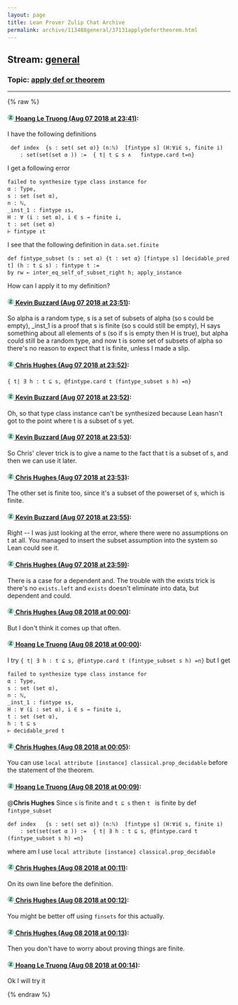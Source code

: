 ```yaml
---
layout: page
title: Lean Prover Zulip Chat Archive 
permalink: archive/113488general/37131applydefortheorem.html
---
```


## Stream: [general](index.html)
### Topic: [apply def or theorem](37131applydefortheorem.html)

---


{% raw %}
#### [![Click to go to Zulip](../../assets/img/zulip2.png) Hoang Le Truong (Aug 07 2018 at 23:41)](https://leanprover.zulipchat.com/#narrow/stream/113488-general/topic/apply%20def%20or%20theorem/near/131070910):
I have the following definitions 

```
 def index  {s : set( set α)} (n:ℕ)  [fintype s] (H:∀i∈ s, finite i)
    : set(set(set α )) :=  { t| t ⊆ s ∧   fintype.card t=n} 
```
I get a following error

```
failed to synthesize type class instance for
α : Type,
s : set (set α),
n : ℕ,
_inst_1 : fintype ↥s,
H : ∀ (i : set α), i ∈ s → finite i,
t : set (set α)
⊢ fintype ↥t
```

I see that the following definition in ```data.set.finite```

```
def fintype_subset (s : set α) {t : set α} [fintype s] [decidable_pred t] (h : t ⊆ s) : fintype t :=
by rw ← inter_eq_self_of_subset_right h; apply_instance
``` 
How can I apply it to my definition?

#### [![Click to go to Zulip](../../assets/img/zulip2.png) Kevin Buzzard (Aug 07 2018 at 23:51)](https://leanprover.zulipchat.com/#narrow/stream/113488-general/topic/apply%20def%20or%20theorem/near/131071337):
So alpha is a random type, s is a set of subsets of alpha (so s could be empty), _inst_1 is a proof that s is finite (so s could still be empty), H says something about all elements of s (so if s is empty then H is true), but alpha could still be a random type, and now t is some set of subsets of alpha so there's no reason to expect that t is finite, unless I made a slip.

#### [![Click to go to Zulip](../../assets/img/zulip2.png) Chris Hughes (Aug 07 2018 at 23:52)](https://leanprover.zulipchat.com/#narrow/stream/113488-general/topic/apply%20def%20or%20theorem/near/131071399):
`{ t| ∃ h : t ⊆ s, @fintype.card t (fintype_subset s h) =n}`

#### [![Click to go to Zulip](../../assets/img/zulip2.png) Kevin Buzzard (Aug 07 2018 at 23:52)](https://leanprover.zulipchat.com/#narrow/stream/113488-general/topic/apply%20def%20or%20theorem/near/131071404):
Oh, so that type class instance can't be synthesized because Lean hasn't got to the point where t is a subset of s yet.

#### [![Click to go to Zulip](../../assets/img/zulip2.png) Kevin Buzzard (Aug 07 2018 at 23:53)](https://leanprover.zulipchat.com/#narrow/stream/113488-general/topic/apply%20def%20or%20theorem/near/131071421):
So Chris' clever trick is to give a name to the fact that t is a subset of s, and then we can use it later.

#### [![Click to go to Zulip](../../assets/img/zulip2.png) Chris Hughes (Aug 07 2018 at 23:53)](https://leanprover.zulipchat.com/#narrow/stream/113488-general/topic/apply%20def%20or%20theorem/near/131071427):
The other set is finite too, since it's a subset of the powerset of s, which is finite.

#### [![Click to go to Zulip](../../assets/img/zulip2.png) Kevin Buzzard (Aug 07 2018 at 23:55)](https://leanprover.zulipchat.com/#narrow/stream/113488-general/topic/apply%20def%20or%20theorem/near/131071519):
Right -- I was just looking at the error, where there were no assumptions on t at all. You managed to insert the subset assumption into the system so Lean could see it.

#### [![Click to go to Zulip](../../assets/img/zulip2.png) Chris Hughes (Aug 07 2018 at 23:59)](https://leanprover.zulipchat.com/#narrow/stream/113488-general/topic/apply%20def%20or%20theorem/near/131071726):
There is a case for a dependent and. The trouble with the exists trick is there's no `exists.left` and `exists` doesn't eliminate into data, but dependent and could.

#### [![Click to go to Zulip](../../assets/img/zulip2.png) Chris Hughes (Aug 08 2018 at 00:00)](https://leanprover.zulipchat.com/#narrow/stream/113488-general/topic/apply%20def%20or%20theorem/near/131071738):
But I don't think it comes up that often.

#### [![Click to go to Zulip](../../assets/img/zulip2.png) Hoang Le Truong (Aug 08 2018 at 00:00)](https://leanprover.zulipchat.com/#narrow/stream/113488-general/topic/apply%20def%20or%20theorem/near/131071810):
I try  ```{ t| ∃ h : t ⊆ s, @fintype.card t (fintype_subset s h) =n}``` but I get 
```
failed to synthesize type class instance for
α : Type,
s : set (set α),
n : ℕ,
_inst_1 : fintype ↥s,
H : ∀ (i : set α), i ∈ s → finite i,
t : set (set α),
h : t ⊆ s
⊢ decidable_pred t
```

#### [![Click to go to Zulip](../../assets/img/zulip2.png) Chris Hughes (Aug 08 2018 at 00:05)](https://leanprover.zulipchat.com/#narrow/stream/113488-general/topic/apply%20def%20or%20theorem/near/131072001):
You can use `local attribute [instance] classical.prop_decidable` before the statement of the theorem.

#### [![Click to go to Zulip](../../assets/img/zulip2.png) Hoang Le Truong (Aug 08 2018 at 00:09)](https://leanprover.zulipchat.com/#narrow/stream/113488-general/topic/apply%20def%20or%20theorem/near/131072181):
@**Chris Hughes**  Since ```s``` is finite and ```t ⊆ s``` then ```t ``` is finite by def ``` fintype_subset```
```
def index   {s : set( set α)} (n:ℕ)  [fintype s] (H:∀i∈ s, finite i)
    : set(set(set α )) :=  { t| ∃ h : t ⊆ s, @fintype.card t (fintype_subset s h) =n}
```
where am I use ```local attribute [instance] classical.prop_decidable```

#### [![Click to go to Zulip](../../assets/img/zulip2.png) Chris Hughes (Aug 08 2018 at 00:11)](https://leanprover.zulipchat.com/#narrow/stream/113488-general/topic/apply%20def%20or%20theorem/near/131072280):
On its own line before the definition.

#### [![Click to go to Zulip](../../assets/img/zulip2.png) Chris Hughes (Aug 08 2018 at 00:12)](https://leanprover.zulipchat.com/#narrow/stream/113488-general/topic/apply%20def%20or%20theorem/near/131072342):
You might be better off using `finsets` for this actually.

#### [![Click to go to Zulip](../../assets/img/zulip2.png) Chris Hughes (Aug 08 2018 at 00:13)](https://leanprover.zulipchat.com/#narrow/stream/113488-general/topic/apply%20def%20or%20theorem/near/131072354):
Then you don't have to worry about proving things are finite.

#### [![Click to go to Zulip](../../assets/img/zulip2.png) Hoang Le Truong (Aug 08 2018 at 00:14)](https://leanprover.zulipchat.com/#narrow/stream/113488-general/topic/apply%20def%20or%20theorem/near/131072422):
Ok I will try it


{% endraw %}
